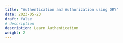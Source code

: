 ```yaml
---
title: "Authentication and Authorization using ORY"
date: 2023-05-23
draft: false
# description
description: Learn Authentication
weight: 2
---
```


